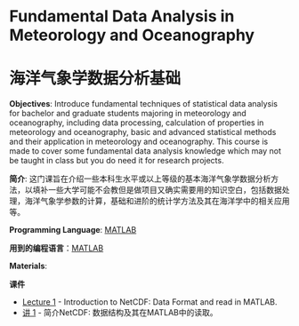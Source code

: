 # Fundamental Data Analysis in Meteorology and Oceanography
# 海洋气象学数据分析基础

**Objectives**: Introduce fundamental techniques of statistical data analysis for bachelor and graduate students majoring in meteorology and oceanography, including data processing, calculation of properties in meteorology and oceanography, basic and advanced statistical methods and their application in meteorology and oceanography. This course is made to cover some fundamental data analysis knowledge which may not be taught in class but you do need it for research projects.

**简介**: 这门课旨在介绍一些本科生水平或以上等级的基本海洋气象学数据分析方法，以填补一些大学可能不会教但是做项目又确实需要用的知识空白，包括数据处理，海洋气象学参数的计算，基础和进阶的统计学方法及其在海洋学中的相关应用等。

**Programming Language**: [MATLAB](https://www.mathworks.com/)

**用到的编程语言**：[MATLAB](https://www.mathworks.com/)

**Materials**:

**课件**

* [Lecture 1](https://github.com/LiHuaVUP/Data_Analysis_MO/tree/main/script1) - Introduction to NetCDF: Data Format and read in MATLAB.
* [讲 1](https://github.com/LiHuaVUP/Data_Analysis_MO/tree/main/script1) - 简介NetCDF: 数据结构及其在MATLAB中的读取。
